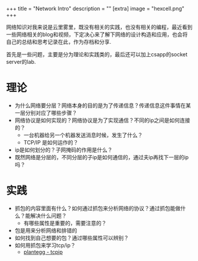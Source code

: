 +++
title = "Network Intro"
description = ""
[extra]
image = "hexcell.png"
+++

网络知识对我来说是云里雾里，既没有相关的实践，也没有相关的编程，最近看到一些网络相关的blog和视频，下定决心来了解下网络的设计构造和应用，也会将自己的总结和思考记录在此，作为存档和分享.

首先是一些问题，主要是分为理论和实践类的，最后还可以加上csapp的socket server的lab.

# 理论
- 为什么网络要分层？网络本身的目的是为了传递信息？传递信息这件事情在某一层分别对应了哪些步骤？
- 网络协议是如何实现的？网络协议是为了实现通信？不同的ip之间是如何连接的？
  - 一台机器给另一个机器发送消息时候，发生了什么？
  - TCP/IP 是如何运作的？
- ip是如何划分的？子网掩码的作用是什么？
- 既然网络是分层的，不同分层的子ip是如何通信的，通过夫ip再找下一层的ip吗？
  
# 实践
- 抓包的内容里面有什么？如何通过抓包来分析网络的协议？通过抓包能做什么？能解决什么问题？
  - 有哪些属性是重要的，需要注意的？
- 包是用来分析网络和排错的
- 如何找到自己想要的包？通过哪些属性可以辨别？
- 如何用抓包来学习tcp/ip？
  - [plantegg - tcpip](https://plantegg.github.io/2017/06/02/%E5%B0%B1%E6%98%AF%E8%A6%81%E4%BD%A0%E6%87%82TCP--%E8%BF%9E%E6%8E%A5%E5%92%8C%E6%8F%A1%E6%89%8B/)

